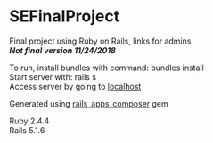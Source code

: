 # SEFinalProject  
Final project using Ruby on Rails, links for admins   
***Not final version 11/24/2018***  

To run, install bundles with command: bundles install  
Start server with: rails s   
Access server by going to [localhost](http://localhost:3000)  

Generated using [rails_apps_composer](https://github.com/RailsApps/rails_apps_composer) gem  

Ruby 2.4.4  
Rails 5.1.6
